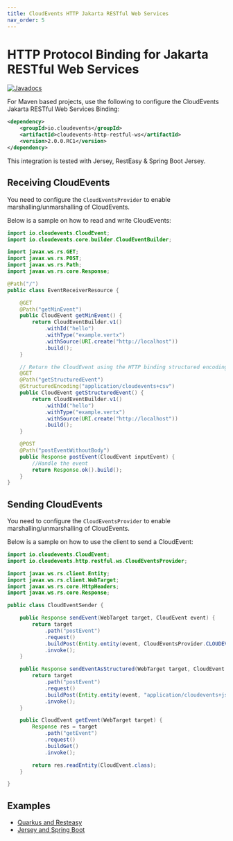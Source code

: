 ```yaml
---
title: CloudEvents HTTP Jakarta RESTful Web Services
nav_order: 5
---
```


# HTTP Protocol Binding for Jakarta RESTful Web Services

[![Javadocs](http://www.javadoc.io/badge/io.cloudevents/cloudevents-http-restful-ws.svg?color=green)](http://www.javadoc.io/doc/io.cloudevents/cloudevents-http-restful-ws)

For Maven based projects, use the following to configure the CloudEvents Jakarta
RESTful Web Services Binding:

```xml
<dependency>
    <groupId>io.cloudevents</groupId>
    <artifactId>cloudevents-http-restful-ws</artifactId>
    <version>2.0.0.RC1</version>
</dependency>
```

This integration is tested with Jersey, RestEasy & Spring Boot Jersey.

## Receiving CloudEvents

You need to configure the `CloudEventsProvider` to enable
marshalling/unmarshalling of CloudEvents.

Below is a sample on how to read and write CloudEvents:

```java
import io.cloudevents.CloudEvent;
import io.cloudevents.core.builder.CloudEventBuilder;

import javax.ws.rs.GET;
import javax.ws.rs.POST;
import javax.ws.rs.Path;
import javax.ws.rs.core.Response;

@Path("/")
public class EventReceiverResource {

    @GET
    @Path("getMinEvent")
    public CloudEvent getMinEvent() {
        return CloudEventBuilder.v1()
            .withId("hello")
            .withType("example.vertx")
            .withSource(URI.create("http://localhost"))
            .build();
    }

    // Return the CloudEvent using the HTTP binding structured encoding
    @GET
    @Path("getStructuredEvent")
    @StructuredEncoding("application/cloudevents+csv")
    public CloudEvent getStructuredEvent() {
        return CloudEventBuilder.v1()
            .withId("hello")
            .withType("example.vertx")
            .withSource(URI.create("http://localhost"))
            .build();
    }

    @POST
    @Path("postEventWithoutBody")
    public Response postEvent(CloudEvent inputEvent) {
        //Handle the event
        return Response.ok().build();
    }
}
```

## Sending CloudEvents

You need to configure the `CloudEventsProvider` to enable
marshalling/unmarshalling of CloudEvents.

Below is a sample on how to use the client to send a CloudEvent:

```java
import io.cloudevents.CloudEvent;
import io.cloudevents.http.restful.ws.CloudEventsProvider;

import javax.ws.rs.client.Entity;
import javax.ws.rs.client.WebTarget;
import javax.ws.rs.core.HttpHeaders;
import javax.ws.rs.core.Response;

public class CloudEventSender {

    public Response sendEvent(WebTarget target, CloudEvent event) {
        return target
            .path("postEvent")
            .request()
            .buildPost(Entity.entity(event, CloudEventsProvider.CLOUDEVENT_TYPE))
            .invoke();
    }

    public Response sendEventAsStructured(WebTarget target, CloudEvent event) {
        return target
            .path("postEvent")
            .request()
            .buildPost(Entity.entity(event, "application/cloudevents+json"))
            .invoke();
    }

    public CloudEvent getEvent(WebTarget target) {
        Response res = target
            .path("getEvent")
            .request()
            .buildGet()
            .invoke();

        return res.readEntity(CloudEvent.class);
    }

}
```

## Examples

-   [Quarkus and Resteasy](https://github.com/cloudevents/sdk-java/tree/master/examples/restful-ws-quarkus)
-   [Jersey and Spring Boot](https://github.com/cloudevents/sdk-java/tree/master/examples/restful-ws-spring-boot)
